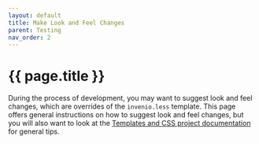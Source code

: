 ```yaml
---
layout: default
title: Make Look and Feel Changes
parent: Testing
nav_order: 2
---
```

# {{ page.title }}

During the process of development, you may want to suggest look and feel changes, which are overrides of the `invenio.less` template. This page offers general instructions on how to suggest look and feel changes, but you will also want to look at the [Templates and CSS project documentation](https://inveniordm.docs.cern.ch/develop/#templates-and-css) for general tips.
